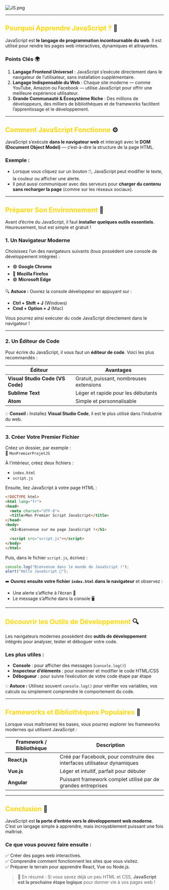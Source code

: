 ![JS.png](JS.png)

---

## <span style="color:gold;">Pourquoi Apprendre JavaScript ?</span> 🤔

JavaScript est **le langage de programmation incontournable du web**. Il est utilisé pour rendre les pages web interactives, dynamiques et attrayantes.

### Points Clés 🌍

1. **Langage Frontend Universel** : JavaScript s’exécute directement dans le navigateur de l’utilisateur, sans installation supplémentaire.  
2. **Langage Indispensable du Web** : Chaque site moderne — comme YouTube, Amazon ou Facebook — utilise JavaScript pour offrir une meilleure expérience utilisateur.  
3. **Grande Communauté & Écosystème Riche** : Des millions de développeurs, des milliers de bibliothèques et de frameworks facilitent l’apprentissage et le développement.

---

## <span style="color:gold;">Comment JavaScript Fonctionne</span> ⚙️

JavaScript s’exécute **dans le navigateur web** et interagit avec le **DOM (Document Object Model)** — c’est-à-dire la structure de la page HTML.

### Exemple :
- Lorsque vous cliquez sur un bouton 🖱️, JavaScript peut modifier le texte, la couleur ou afficher une alerte.  
- Il peut aussi communiquer avec des serveurs pour **charger du contenu sans recharger la page** (comme sur les réseaux sociaux).

---

## <span style="color:gold;">Préparer Son Environnement</span> 🧰

Avant d’écrire du JavaScript, il faut **installer quelques outils essentiels**. Heureusement, tout est simple et gratuit !

### 1. **Un Navigateur Moderne**
Choisissez l’un des navigateurs suivants (tous possèdent une console de développement intégrée) :
- 🟢 **Google Chrome**  
- 🦊 **Mozilla Firefox**  
- 🟣 **Microsoft Edge**

🔍 **Astuce :**
Ouvrez la console développeur en appuyant sur :
- **Ctrl + Shift + J** (Windows)  
- **Cmd + Option + J** (Mac)

Vous pourrez ainsi exécuter du code JavaScript directement dans le navigateur !

---

### 2. **Un Éditeur de Code**
Pour écrire du JavaScript, il vous faut un **éditeur de code**. Voici les plus recommandés :

| Éditeur | Avantages |
|----------|------------|
| **Visual Studio Code (VS Code)** | Gratuit, puissant, nombreuses extensions |
| **Sublime Text** | Léger et rapide pour les débutants |
| **Atom** | Simple et personnalisable |

💡 **Conseil :**
Installez **Visual Studio Code**, il est le plus utilisé dans l’industrie du web.

---

### 3. **Créer Votre Premier Fichier**
Créez un dossier, par exemple :  
📁 `MonPremierProjetJS`

À l’intérieur, créez deux fichiers :  
- `index.html`  
- `script.js`

Ensuite, liez JavaScript à votre page HTML :

```html
<!DOCTYPE html>
<html lang="fr">
<head>
  <meta charset="UTF-8">
  <title>Mon Premier Script JavaScript</title>
</head>
<body>
  <h1>Bienvenue sur ma page JavaScript !</h1>

  <script src="script.js"></script>
</body>
</html>
```

Puis, dans le fichier `script.js`, écrivez :

```js
console.log("Bienvenue dans le monde de JavaScript !");
alert("Hello JavaScript 👋");
```

➡️ **Ouvrez ensuite votre fichier `index.html` dans le navigateur** et observez :
- Une alerte s’affiche à l’écran 💬  
- Le message s’affiche dans la console 🖥️

---

## <span style="color:gold;">Découvrir les Outils de Développement</span> 🔍

Les navigateurs modernes possèdent des **outils de développement** intégrés pour analyser, tester et déboguer votre code.

### Les plus utiles :
- **Console** : pour afficher des messages (`console.log()`)  
- **Inspecteur d’éléments** : pour examiner et modifier le code HTML/CSS  
- **Débogueur** : pour suivre l’exécution de votre code étape par étape

💡 **Astuce :**
Utilisez souvent `console.log()` pour vérifier vos variables, vos calculs ou simplement comprendre le comportement du code.

---

## <span style="color:gold;">Frameworks et Bibliothèques Populaires</span> 🚀

Lorsque vous maîtriserez les bases, vous pourrez explorer les frameworks modernes qui utilisent JavaScript :

| Framework / Bibliothèque | Description |
|---------------------------|--------------|
| **React.js** | Créé par Facebook, pour construire des interfaces utilisateur dynamiques |
| **Vue.js** | Léger et intuitif, parfait pour débuter |
| **Angular** | Puissant framework complet utilisé par de grandes entreprises |

---

## <span style="color:gold;">Conclusion</span> 🎉

JavaScript est **la porte d’entrée vers le développement web moderne**.  
C’est un langage simple à apprendre, mais incroyablement puissant une fois maîtrisé.

### Ce que vous pouvez faire ensuite :
✅ Créer des pages web interactives.  
✅ Comprendre comment fonctionnent les sites que vous visitez.  
✅ Préparer le terrain pour apprendre React, Vue ou Node.js.

> 🌟 En résumé : Si vous savez déjà un peu HTML et CSS, **JavaScript est la prochaine étape logique** pour donner vie à vos pages web !